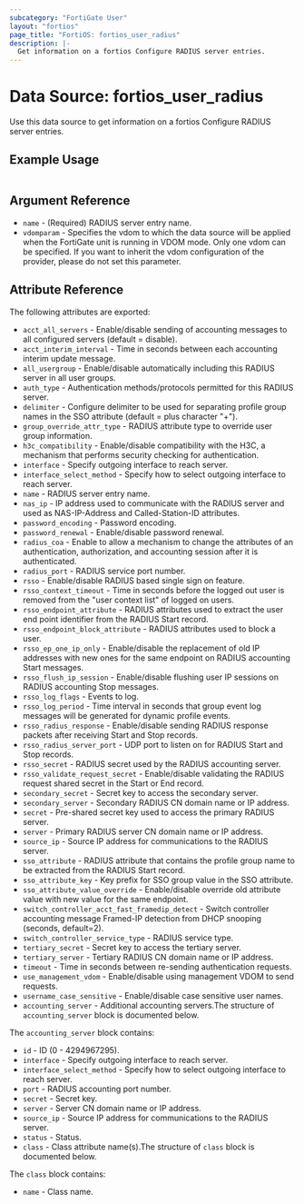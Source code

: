 ```yaml
---
subcategory: "FortiGate User"
layout: "fortios"
page_title: "FortiOS: fortios_user_radius"
description: |-
  Get information on a fortios Configure RADIUS server entries.
---
```


# Data Source: fortios_user_radius
Use this data source to get information on a fortios Configure RADIUS server entries.


## Example Usage

```hcl

```

## Argument Reference

* `name` - (Required) RADIUS server entry name.
* `vdomparam` - Specifies the vdom to which the data source will be applied when the FortiGate unit is running in VDOM mode. Only one vdom can be specified. If you want to inherit the vdom configuration of the provider, please do not set this parameter.

## Attribute Reference

The following attributes are exported:

* `acct_all_servers` - Enable/disable sending of accounting messages to all configured servers (default = disable).
* `acct_interim_interval` - Time in seconds between each accounting interim update message.
* `all_usergroup` - Enable/disable automatically including this RADIUS server in all user groups.
* `auth_type` - Authentication methods/protocols permitted for this RADIUS server.
* `delimiter` - Configure delimiter to be used for separating profile group names in the SSO attribute (default = plus character "+").
* `group_override_attr_type` - RADIUS attribute type to override user group information.
* `h3c_compatibility` - Enable/disable compatibility with the H3C, a mechanism that performs security checking for authentication.
* `interface` - Specify outgoing interface to reach server.
* `interface_select_method` - Specify how to select outgoing interface to reach server.
* `name` - RADIUS server entry name.
* `nas_ip` - IP address used to communicate with the RADIUS server and used as NAS-IP-Address and Called-Station-ID attributes.
* `password_encoding` - Password encoding.
* `password_renewal` - Enable/disable password renewal.
* `radius_coa` - Enable to allow a mechanism to change the attributes of an authentication, authorization, and accounting session after it is authenticated.
* `radius_port` - RADIUS service port number.
* `rsso` - Enable/disable RADIUS based single sign on feature.
* `rsso_context_timeout` - Time in seconds before the logged out user is removed from the "user context list" of logged on users.
* `rsso_endpoint_attribute` - RADIUS attributes used to extract the user end point identifier from the RADIUS Start record.
* `rsso_endpoint_block_attribute` - RADIUS attributes used to block a user.
* `rsso_ep_one_ip_only` - Enable/disable the replacement of old IP addresses with new ones for the same endpoint on RADIUS accounting Start messages.
* `rsso_flush_ip_session` - Enable/disable flushing user IP sessions on RADIUS accounting Stop messages.
* `rsso_log_flags` - Events to log.
* `rsso_log_period` - Time interval in seconds that group event log messages will be generated for dynamic profile events.
* `rsso_radius_response` - Enable/disable sending RADIUS response packets after receiving Start and Stop records.
* `rsso_radius_server_port` - UDP port to listen on for RADIUS Start and Stop records.
* `rsso_secret` - RADIUS secret used by the RADIUS accounting server.
* `rsso_validate_request_secret` - Enable/disable validating the RADIUS request shared secret in the Start or End record.
* `secondary_secret` - Secret key to access the secondary server.
* `secondary_server` - Secondary RADIUS CN domain name or IP address.
* `secret` - Pre-shared secret key used to access the primary RADIUS server.
* `server` - Primary RADIUS server CN domain name or IP address.
* `source_ip` - Source IP address for communications to the RADIUS server.
* `sso_attribute` - RADIUS attribute that contains the profile group name to be extracted from the RADIUS Start record.
* `sso_attribute_key` - Key prefix for SSO group value in the SSO attribute.
* `sso_attribute_value_override` - Enable/disable override old attribute value with new value for the same endpoint.
* `switch_controller_acct_fast_framedip_detect` - Switch controller accounting message Framed-IP detection from DHCP snooping (seconds, default=2).
* `switch_controller_service_type` - RADIUS service type.
* `tertiary_secret` - Secret key to access the tertiary server.
* `tertiary_server` - Tertiary RADIUS CN domain name or IP address.
* `timeout` - Time in seconds between re-sending authentication requests.
* `use_management_vdom` - Enable/disable using management VDOM to send requests.
* `username_case_sensitive` - Enable/disable case sensitive user names.
* `accounting_server` - Additional accounting servers.The structure of `accounting_server` block is documented below.

The `accounting_server` block contains:

* `id` - ID (0 - 4294967295).
* `interface` - Specify outgoing interface to reach server.
* `interface_select_method` - Specify how to select outgoing interface to reach server.
* `port` - RADIUS accounting port number.
* `secret` - Secret key.
* `server` - Server CN domain name or IP address.
* `source_ip` - Source IP address for communications to the RADIUS server.
* `status` - Status.
* `class` - Class attribute name(s).The structure of `class` block is documented below.

The `class` block contains:

* `name` - Class name.
